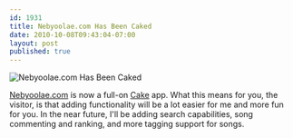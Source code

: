 ```yaml
---
id: 1931
title: Nebyoolae.com Has Been Caked
date: 2010-10-08T09:43:04-07:00
layout: post
published: true
---
```

<img src='http://nebyoolae.com/img/blog/cakephp.png' alt='Nebyoolae.com Has Been Caked' />

[Nebyoolae.com](http://nebyoolae.com) is now a full-on [Cake](http://cakephp.org) app. What this means for you, the visitor, is that adding functionality will be a lot easier for me and more fun for you. In the near future, I'll be adding search capabilities, song commenting and ranking, and more tagging support for songs.

<!--more-->
